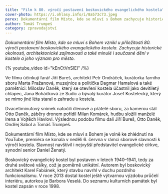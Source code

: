 ```yaml
---
title: "Film k 80. výročí postavení boskovického evangelického kostela"
cover-photo: https://i.ohlasy.info/i/8a573c73.jpeg
perex: Dokumentární film Místo, kde se mluví s Bohem zachycuje historické okolnosti, architektonické zajímavosti a také minulé i současné dění v kostele a jeho význam pro město.
author: Tomáš Trumpeš
category: zpravodajství
---
```


*Dokumentární film Místo, kde se mluví s Bohem vznikl u příležitosti 80. výročí postavení boskovického evangelického kostela. Zachycuje historické okolnosti, architektonické zajímavosti a také minulé i současné dění v kostele a jeho význam pro město.*

{% youtube_video id="kEnCtVnSIEI" /%}

Ve filmu účinkují farář Jiří Bureš, architekt Petr Ondráček, kurátorka farního sboru Marta Pražanová, muzejnice a politička Dagmar Hamalová a také pamětníci: Miloslav Daněk, který se otevření kostela účastnil jako devítiletý chlapec, Jana Boháčková ze Sudic a bývalý kurátor Josef Kostelecký, který se mimo jiné léta staral o zahradu u kostela.

Dvacetiminutový snímek natočili členové a přátelé sboru, za kamerou stál Otto Daněk, záběry dronem pořídil Milan Komárek, hudbu složili manželé Irena a Vojtěch Havlovi. Výslednou podobu filmu dali Jiří Bureš, Otto Daněk, Ondřej Sabol a Tomáš Trumpeš. 

Dokumentární film Místo, kde se mluví s Bohem je volně ke zhlédnutí na YouTube, premiéra se konala v neděli 6. června v rámci sborové slavnosti k výročí kostela. Slavnost navštívil i nejvyšší představitel evangelické církve, synodní senior Daniel Ženatý.

Boskovický evangelický kostel byl postaven v letech 1940–1941, tedy za druhé světové války, což je poměrně unikátní. Autorem byl boskovický architekt Karel Fabiánek, který stavbu navrhl v duchu pozdního funkcionalismu. V roce 2013 dostal kostel ještě výtvarnou výzdobu průčelí interiéru, autorkou je Barbora Veselá. Do seznamu kulturních památek byl kostel zapsán v roce 1998.
